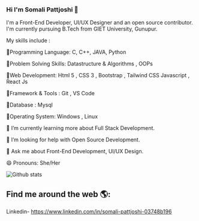 ### Hi I'm Somali Pattjoshi 👋

<!--
**Somali19/Somali19** is a ✨ _special_ ✨ repository because its `README.md` (this file) appears on your GitHub profile.-->

I'm a Front-End Developer, UI/UX Designer and an open source contributor. I'm currently pursuing B.Tech from GIET University, Gunupur.

 My skills include :
 
🔹️Programming Language: C, C++, JAVA, Python

🔹️Problem Solving Skills: Datastructure & Algorithms , OOPs

🔹️Web Development: Html 5 , CSS 3 , Bootstrap , Tailwind CSS Javascript , React Js

🔹️Framework & Tools : Git , VS Code

🔹️Database : Mysql

🔹️Operating System: Windows , Linux

🌱 I’m currently learning more about Full Stack Development.

🤔 I’m looking for help with Open Source Development.

💬 Ask me about Front-End Development, UI/UX Design.

😄 Pronouns: She/Her

![Github stats](https://github-readme-stats.vercel.app/api?username=Somali19)


## Find me around the web 🌎:
Linkedin- https://www.linkedin.com/in/somali-pattjoshi-03748b196
